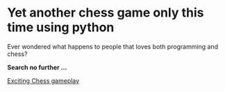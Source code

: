 # Yet another chess game only this time using python

Ever wondered what happens to people that loves both programming and chess?

**Search no further ...**

[Exciting Chess gameplay](https://cdn.discordapp.com/attachments/809914059981586462/1007708099810967623/unknown.png)
